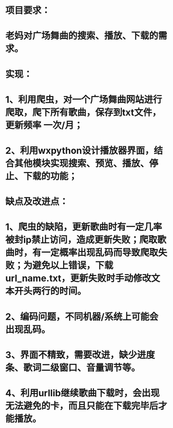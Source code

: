 # 项目要求：
# 老妈对广场舞曲的搜索、播放、下载的需求。
# 
# 实现：
# 1、利用爬虫，对一个广场舞曲网站进行爬取，爬下所有歌曲，保存到txt文件，更新频率 一次/月；
# 2、利用wxpython设计播放器界面，结合其他模块实现搜索、预览、播放、停止、下载的功能；
# 
# 缺点及改进点：
# 1、爬虫的缺陷，更新歌曲时有一定几率被封ip禁止访问，造成更新失败；爬取歌曲时，有一定概率出现乱码而导致爬取失败；为避免以上错误，下载url_name.txt，更新失败时手动修改文本开头两行的时间。
# 2、编码问题，不同机器/系统上可能会出现乱码。
# 3、界面不精致，需要改进，缺少进度条、歌词二级窗口、音量调节等。
# 4、利用urllib继续歌曲下载时，会出现无法避免的卡，而且只能在下载完毕后才能播放。

